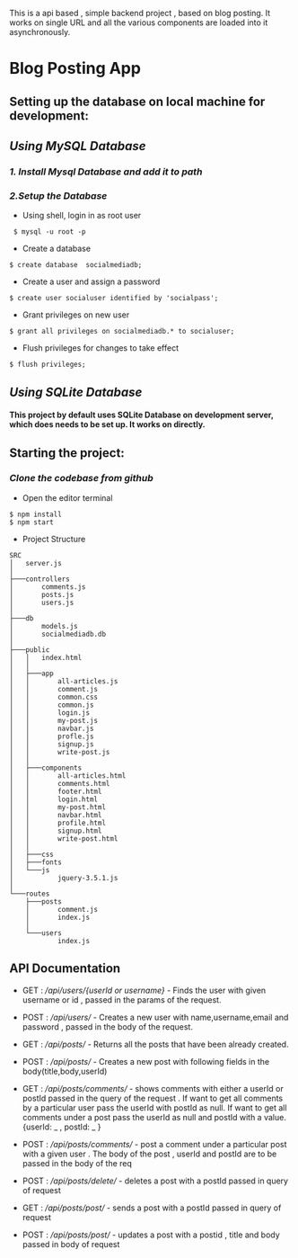 This is a api based , simple backend project , based on blog posting. It works on single URL and all the various components are loaded into it asynchronously.

# Blog Posting App

## **Setting up the database on local machine for development:**

## _Using MySQL Database_

### _1. Install Mysql Database and add it to path_

### _2.Setup the Database_

-   Using shell, login in as root user

```
 $ mysql -u root -p
```

-   Create a database

```
$ create database  socialmediadb;
```

-   Create a user and assign a password

```
$ create user socialuser identified by 'socialpass';
```

-   Grant privileges on new user

```
$ grant all privileges on socialmediadb.* to socialuser;
```

-   Flush privileges for changes to take effect

```
$ flush privileges;
```

## _Using SQLite Database_

#### This project by default uses SQLite Database on development server, which does needs to be set up. It works on directly.

## **Starting the project:**

### _Clone the codebase from github_

-   Open the editor terminal

```
$ npm install
$ npm start
```

-   Project Structure

```
SRC
│   server.js
│
├───controllers
│       comments.js
│       posts.js
│       users.js
│
├───db
│       models.js
│       socialmediadb.db
│
├───public
│   │   index.html
│   │
│   ├───app
│   │       all-articles.js
│   │       comment.js
│   │       common.css
│   │       common.js
│   │       login.js
│   │       my-post.js
│   │       navbar.js
│   │       profle.js
│   │       signup.js
│   │       write-post.js
│   │
│   ├───components
│   │       all-articles.html
│   │       comments.html
│   │       footer.html
│   │       login.html
│   │       my-post.html
│   │       navbar.html
│   │       profile.html
│   │       signup.html
│   │       write-post.html
│   │
│   ├───css
│   ├───fonts
│   └───js
│           jquery-3.5.1.js
│
└───routes
    ├───posts
    │       comment.js
    │       index.js
    │
    └───users
            index.js
```

## API Documentation

-   GET : _/api/users/{userId or username}_ - Finds the user with given username or id , passed in the params of the request.

-   POST : _/api/users/_ - Creates a new user with name,username,email and password , passed in the body of the request.

-   GET : _/api/posts/_ - Returns all the posts that have been already created.

-   POST : _/api/posts/_ - Creates a new post with following fields in the body(title,body,userId)

-   GET : _/api/posts/comments/_ - shows comments with either a userId or postId passed in the query of the request . If want to get all comments by a particular user pass the userId with postId as null. If want to get all comments under a post pass the userId as null and postId with a value.
    {userId: _ , postId: _ }

-   POST : _/api/posts/comments/_ - post a comment under a particular post with a given user . The body of the post , userId and postId are to be passed in the body of the req

-   POST : _/api/posts/delete/_ - deletes a post with a postId passed in query of request

-   GET : _/api/posts/post/_ - sends a post with a postId passed in query of request

-   POST : _/api/posts/post/_ - updates a post with a postid , title and body passed in body of request
